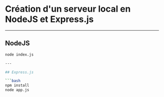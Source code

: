 # Création d'un serveur local en NodeJS et Express.js
---

## NodeJS

```bash
node index.js

---

## Express.js

```bash
npm install 
node app.js